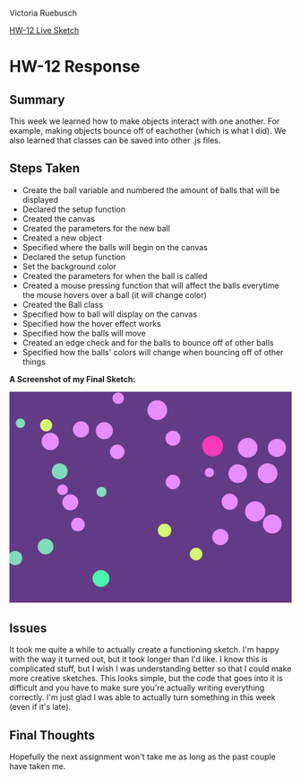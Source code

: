 Victoria Ruebusch

[HW-12 Live Sketch](https://vruebusch.github.io/120-work/hw-12/)

# **HW-12 Response**

## Summary
This week we learned how to make objects interact with one another. For example, making objects bounce off of eachother (which is what I did). We also learned that classes can be saved into other .js files.

## Steps Taken
- Create the ball variable and numbered the amount of balls that will be displayed
- Declared the setup function
- Created the canvas
- Created the parameters for the new ball
- Created a new object
- Specified where the balls will begin on the canvas
- Declared the setup function
- Set the background color
- Created the parameters for when the ball is called
- Created a mouse pressing function that will affect the balls everytime the mouse hovers over a ball (it will change color)
- Created the Ball class
- Specified how to ball will display on the canvas
- Specified how the hover effect works
- Specified how the balls will move
- Created an edge check and for the balls to bounce off of other balls
- Specified how the balls' colors will change when bouncing off of other things

**A Screenshot of my Final Sketch:**

![Homework 12 Screenshot](hw12_ss.png)

## Issues
It took me quite a while to actually create a functioning sketch. I'm happy with the way it turned out, but it took longer than I'd like. I know this is complicated stuff, but I wish I was understanding better so that I could make more creative sketches. This looks simple, but the code that goes into it is difficult and you have to make sure you're actually writing everything correctly. I'm just glad I was able to actually turn something in this week (even if it's late).


## Final Thoughts

Hopefully the next assignment won't take me as long as the past couple have taken me.
